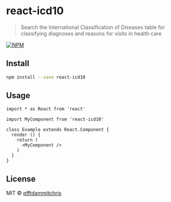 # react-icd10

> Search the International Classification of Diseases table for classifying diagnoses and reasons for visits in health care

[![NPM](https://img.shields.io/npm/v/react-icd10.svg)](https://www.npmjs.com/package/react-icd10) 

## Install

```bash
npm install --save react-icd10
```

## Usage

```tsx
import * as React from 'react'

import MyComponent from 'react-icd10'

class Example extends React.Component {
  render () {
    return (
      <MyComponent />
    )
  }
}
```

## License

MIT © [pfftdammitchris](https://github.com/pfftdammitchris)
